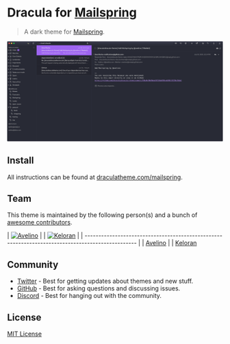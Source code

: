 # Dracula for [Mailspring](https://github.com/Foundry376/Mailspring)

> A dark theme for [Mailspring](https://github.com/Foundry376/Mailspring).

![Screenshot](./screenshot.png)

## Install

All instructions can be found at [draculatheme.com/mailspring](https://draculatheme.com/mailspring).

## Team

This theme is maintained by the following person(s) and a bunch of [awesome contributors](https://github.com/dracula/mailspring/graphs/contributors).

| [![Avelino](https://avatars0.githubusercontent.com/u/31996?v=3&s=70)](https://github.com/avelino) |
| [![Keloran](https://avatars.githubusercontent.com/u/200350?v=4)](https://github.com/keloran)      |
| ------------------------------------------------------------------------------------------------- |
| [Avelino](https://github.com/avelino)                                                             |
| [Keloran](https://github.com/keloran)

## Community

- [Twitter](https://twitter.com/draculatheme) - Best for getting updates about themes and new stuff.
- [GitHub](https://github.com/dracula/dracula-theme/discussions) - Best for asking questions and discussing issues.
- [Discord](https://draculatheme.com/discord-invite) - Best for hanging out with the community.

## License

[MIT License](./LICENSE)
